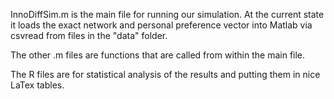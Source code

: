 InnoDiffSim.m is the main file for running our simulation. At the current state
it loads the exact network and personal preference vector into Matlab via csvread
from files in the "data" folder.

The other .m files are functions that are called from within the main file.

The R files are for statistical analysis of the results and putting them in nice
LaTex tables.

